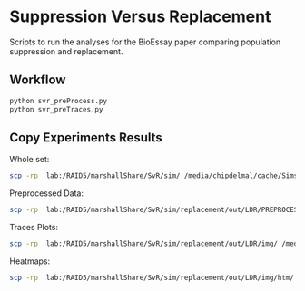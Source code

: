 #   Suppression Versus Replacement

Scripts to run the analyses for the BioEssay paper comparing population suppression and replacement.


## Workflow

```bash
python svr_preProcess.py
python svr_preTraces.py
```

## Copy Experiments Results

Whole set:

```bash
scp -rp  lab:/RAID5/marshallShare/SvR/sim/ /media/chipdelmal/cache/Sims/SvR/
```

Preprocessed Data:

```bash
scp -rp  lab:/RAID5/marshallShare/SvR/sim/replacement/out/LDR/PREPROCESS/ /media/chipdelmal/cache/Sims/SvR/sim/replacement/out/LDR/
```

Traces Plots:

```bash
scp -rp  lab:/RAID5/marshallShare/SvR/sim/replacement/out/LDR/img/ /media/chipdelmal/cache/Sims/SvR/sim/replacement/out/LDR/
```

Heatmaps:

```bash
scp -rp  lab:/RAID5/marshallShare/SvR/sim/replacement/out/LDR/img/htm/ /media/chipdelmal/cache/Sims/SvR/sim/replacement/out/LDR/img
```
